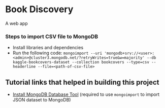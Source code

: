# Book Discovery
A web app


### Steps to import CSV file to MongoDB
- Install libraries and dependencies
- Run the following code:
`mongoimport --uri 'mongodb+srv://<user>:<admin>@cluster3.mongodb.net/?retryWrites=true&w=majority' --db kaggle-bookcovers-dataset --collection bookcovers --type=csv --headerline --file=<path-of-csv-file>`

## Tutorial links that helped in building this project
- [Install MongoDB Database Tool](https://www.mongodb.com/docs/database-tools/installation/installation-macos/) (required to use `mongoimport` to import JSON dataset to MongoDB)